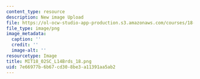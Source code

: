 ```yaml
---
content_type: resource
description: New image Upload
file: https://ol-ocw-studio-app-production.s3.amazonaws.com/courses/18-02sc-multivariable-calculus-fall-2010/7e66977b6b67cd308be3a11391aa5ab2_MIT18_02SC_L14Brds_18.png
file_type: image/png
image_metadata:
  caption: ''
  credit: ''
  image-alt: ''
resourcetype: Image
title: MIT18_02SC_L14Brds_18.png
uid: 7e66977b-6b67-cd30-8be3-a11391aa5ab2
---
```

